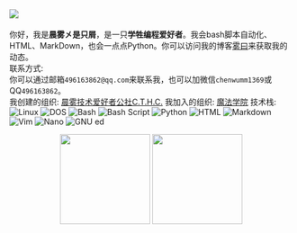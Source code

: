 ![](https://chenwumm.github.io/pic/avatar.jpg)
---
你好，我是**晨雾㐅是只屑**，是一只**学牲编程爱好者**。我会bash脚本自动化、HTML、MarkDown，也会一点点Python。你可以访问我的博客[雾曰](https://chenwumm.github.io/)来获取我的动态。  
联系方式:  
你可以通过邮箱`496163862@qq.com`来联系我，也可以加微信`chenwumm1369`或QQ`496163862`。  
我创建的组织:
[晨雾技术爱好者公社C.T.H.C.](https://github.com/C-T-H-C)
我加入的组织:
[魔法学院](https://github.com/Magic-Academy/)
技术栈:  
  ![Linux](https://img.shields.io/badge/-Linux-FCC624?style=flat&logo=linux&logoColor=black)
  ![DOS](https://img.shields.io/badge/-DOS-000000?style=flat&logo=windows&logoColor=white)
  ![Bash](https://img.shields.io/badge/-Bash-4EAA25?style=flat&logo=gnubash&logoColor=white)
  ![Bash Script](https://img.shields.io/badge/-Bash%20Script-4EAA25?style=flat&logo=gnubash&logoColor=white)
  ![Python](https://img.shields.io/badge/-Python-3776AB?style=flat&logo=python&logoColor=white)
  ![HTML](https://img.shields.io/badge/-HTML-E34F26?style=flat&logo=html5&logoColor=white)
  ![Markdown](https://img.shields.io/badge/-Markdown-000000?style=flat&logo=markdown&logoColor=white)
  ![Vim](https://img.shields.io/badge/-Vim-019733?style=flat&logo=vim&logoColor=white)
  ![Nano](https://img.shields.io/badge/-Nano-4271AE?style=flat&logo=gnu&logoColor=white)
  ![GNU ed](https://img.shields.io/badge/-GNU%20ed-4D4D4D?style=flat&logo=gnu&logoColor=white)
  
  <div align="center">
  <img src="https://github-readme-stats.vercel.app/api?username=chenwumm&show_icons=true&theme=radical" height="160">
  <img src="https://github-readme-stats.vercel.app/api/top-langs/?username=chenwumm&layout=compact&theme=radical" height="160">
  </div>
